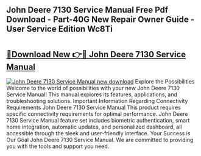 ## John Deere 7130 Service Manual Free Pdf Download - Part-40G New Repair Owner Guide - User Service Edition Wc8Ti

# <h2><a href="http://bc86349.oget.top/?id=John+Deere+7130+Service+Manual">🔗Download New 👉🔴 John Deere 7130 Service Manual</a></h2>

[![John Deere 7130 Service Manual new download](https://i.imgur.com/5g1atiW.png)](http://bc86349.oget.top/?id=John+Deere+7130+Service+Manual)
Explore the Possibilities Welcome to the world of possibilities with your new John Deere 7130 Service Manual! This manual explores its features, applications, and troubleshooting solutions. Important Information Regarding Connectivity Requirements John Deere 7130 Service Manual This product requires specific connectivity requirements for optimal performance. John Deere 7130 Service Manual feature set includes biometric authentication, smart home integration, automatic updates, and personalized dashboard, all accessible through the sleek and user-friendly interface. Your Success is Our Goal John Deere 7130 Service Manual. We are committed to providing you with the tools and support you need.

